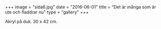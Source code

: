 +++
image = "sida6.jpg"
date = "2016-06-01"
title = "Det är många som är ute och fladdrar nu"
type = "gallery"
+++

Akryl på duk. 30 x 42 cm.
